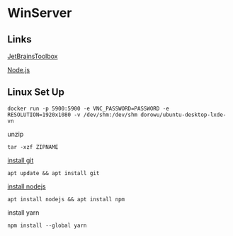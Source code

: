 # WinServer

## Links
[JetBrainsToolbox](https://www.jetbrains.com/toolbox-app/)

[Node.js](https://nodejs.org/en/)

## Linux Set Up

```shell
docker run -p 5900:5900 -e VNC_PASSWORD=PASSWORD -e RESOLUTION=1920x1080 -v /dev/shm:/dev/shm dorowu/ubuntu-desktop-lxde-vn
```

unzip

```shell
tar -xzf ZIPNAME
```

[install git](https://linuxize.com/post/how-to-install-git-on-ubuntu-18-04/)

```shell
apt update && apt install git
```

[install nodejs](https://www.digitalocean.com/community/tutorials/how-to-install-node-js-on-ubuntu-20-04)

```shell
apt install nodejs && apt install npm
```

install yarn
```shell
npm install --global yarn
```


